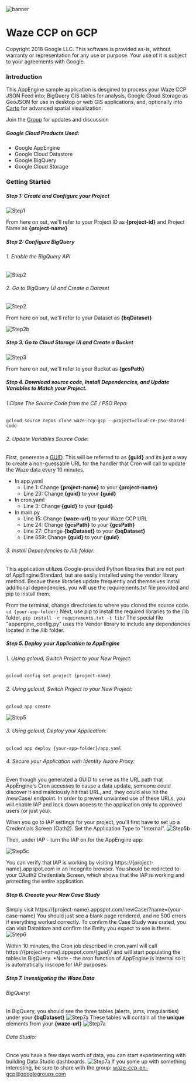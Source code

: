 ![banner](https://storage.googleapis.com/waze-ccp-gcp-os/readmeimages/banner.png)
# Waze CCP on GCP
Copyright 2018 Google LLC. This software is provided as-is, without warranty or representation for any use or purpose. Your use of it is subject to your agreements with Google.

### Introduction

This AppEngine sample application is desgined to process your Waze CCP JSON Feed into; BigQuery GIS  tables for analysis, Google Cloud Storage as GeoJSON for use in desktop or web GIS applications,  and, optionally into [Carto](https://carto.com/) for advanced spatial visualization. 

Join the [Group](https://groups.google.com/d/forum/waze-ccp-gcp) for updates and discussion

##### Google Cloud Products Used:
- Google AppEngine
- Google Cloud Datastore
- Google BigQuery
- Google Cloud Storage

### Getting Started

##### Step 1: Create and Configure your Project

![Step1](https://storage.googleapis.com/waze-ccp-gcp-os/readmeimages/1.png)

From here on out, we'll refer to your Project ID as **{project-id}** and Project Name as **{project-name}**

##### Step 2: Configure BigQuery

###### 1. Enable the BigQuery API

![Step2](https://storage.googleapis.com/waze-ccp-gcp-os/readmeimages/2.png)

###### 2. Go to BigQuery UI and Create a Dataset

![Step2](https://storage.googleapis.com/waze-ccp-gcp-os/readmeimages/3.png)

From here on out, we'll refer to your Dataset as **{bqDataset}**

![Step2b](https://storage.googleapis.com/waze-ccp-gcp-os/readmeimages/4.png)

##### Step 3. Go to Cloud Storage UI and Create a Bucket

![Step3](https://storage.googleapis.com/waze-ccp-gcp-os/readmeimages/5.png)

From here on out, we'll refer to your Bucket as **{gcsPath}**

##### Step 4. Download source code, Install Dependencies, and Update Variables to Match your Project.
###### 1.Clone The Source Code from the CE / PSO Repo: 
```gcloud source repos clone waze-ccp-gcp --project=cloud-ce-pso-shared-code ```
###### 2. Update Variables Source Code: 
First, genereate a [GUID](https://www.guidgenerator.com/). This will be referred to as **{guid}** and its just a way to create a non-guessable URL for the handler that Cron will call to update the Waze data every 10 minutes. 

- In app.yaml 
  - Line 1: Change **{project-name}** to your **{project-name}**
  - Line 23: Change **{guid}** to your **{guid}** 
- In cron.yaml 
  - Line 3: Change **{guid}** to your **{guid}**
- In main.py
  - Line 15: Change **{waze-url}** to your Waze CCP URL
  - Line 24: Change **{gcsPath}** to your **{gcsPath}** 
  - Line 27: Change **{bqDataset}** to your **{bqDataset}**
  -  Line 859: Change **{guid}** to your **{guid}**

###### 3. Install Dependencies to /lib folder: 
This application utilizes Google-provided Python libraries that are not part of AppEngine Standard, but are easily installed using the vendor library method. Becaue these libraries update frequently and themselves install additional dependencies, you will use the requirements.txt file provided and pip to install them. 

From the terminal, change directories to where you cloned the source code. 
``` cd {your-app-folder} ```
Next, use pip to install the required libraries to the /lib folder. 
``` pip install -r requirements.txt -t lib/ ```
The special file "appengine_config.py" uses the Vendor library to include any dependencies located in the /lib folder.

##### Step 5. Deploy your Application to AppEngine

###### 1. Using gcloud, Switch Project to your New Project:
``` gcloud config set project {project-name} ```
###### 2. Using gcloud, Switch Project to your New Project:
``` gcloud app create ```

![Step5](https://storage.googleapis.com/waze-ccp-gcp-os/readmeimages/9.png)

###### 3. Using gcloud, Deploy your Application:

```gcloud app deploy {your-app-folder}/app.yaml```

###### 4. Secure your Application with Identity Aware Proxy:
Even though you generated a GUID to serve as the URL path that AppEngine's Cron accesses to cause a data update, someone could discover it and maliciously hit that URL, and, they could also hit the /newCase/ endpoint. In order to prevent unwanted use of these URLs, you will enable IAP and lock down access to the application only to approved users (or just you). 

When you go to IAP settings for your project, you'll first have to set up a Credentials Screen (Oath2). 
Set the Application Type to "Internal".
![Step5b](https://storage.googleapis.com/waze-ccp-gcp-os/readmeimages/7.png)

Then, under IAP - turn the IAP on for the AppEngine app: 

![Step5c](https://storage.googleapis.com/waze-ccp-gcp-os/readmeimages/8.png)

You can verify that IAP is working by visiting https://{project-name}.appspot.com in an Incognito browser. You should be redircted to your OAuth2 Credentials Screen, which shows that the IAP is working and protecting the entire application. 

##### Step 6. Creeate your New Case Study

Simply visit https://{project-name}.appspot.com/newCase/?name={your-case-name} 
You should just see a blank page rendered, and no 500 errors if everything worked correctly. 
To confirm the Case Study was crated, you can visit Datastore and confirm the Entity you expect to see is there. 
![Step6](https://storage.googleapis.com/waze-ccp-gcp-os/readmeimages/10.png)

Within 10 minutes, the Cron job described in cron.yaml will call https://{project-name}.appspot.com/{guid}/ and will start populating the tables in BigQuery. *Note - the cron function of AppEngine is internal so it is automatically inscope for IAP purposes. 
##### Step 7. Investigating the Waze Data
###### BigQuery:
In BigQuery, you should see the three tables (alerts, jams, irregularities) under your **{bqDataset}**
![Step7a](https://storage.googleapis.com/waze-ccp-gcp-os/readmeimages/11.png)
These tables will contain all the **unique** elements from your **{waze-url}**
![Step7a](https://storage.googleapis.com/waze-ccp-gcp-os/readmeimages/12.png)
###### Data Studio:
Once you have a few days worth of data, you can start experimenting with building Data Studio dashboards.
![Step7a](https://storage.googleapis.com/waze-ccp-gcp-os/readmeimages/6.png)
If you some up with something interesting, be sure to share with the group: <waze-ccp-on-gcp@googlegroups.com>